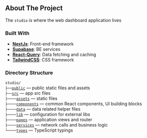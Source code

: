 <!-- ABOUT THE PROJECT -->

## About The Project

The `studio` is where the web dashboard application lives

### Built With

- **[NextJs](https://nextjs.org/)**: Front-end framework
- **[Supabase](https://supabase.com/)**: BE services
- **[React-Query](https://react-query.tanstack.com/)**: Data fetching and caching
- **[TailwindCSS](https://mui.com/)**: CSS framework

### Directory Structure

`studio/`<br>
`├──`[`public`](./public) — public static files and assets<br>
`├──`[`src`](./src) — app src files<br>
`├────`[`assets`](./src/pages) — static files<br>
`├────`[`components`](./src/components) — common React components, UI building blocks<br>
`├────`[`data`](./src/data) — data related helper files<br>
`├────`[`lib`](./src/store) — configuration for external libs<br>
`├────`[`pages`](./src/pages) — application views and router<br>
`├────`[`services`](./src/services) — network calls and business logic<br>
`└────`[`types`](./src/theme) — TypeScript typings<br>